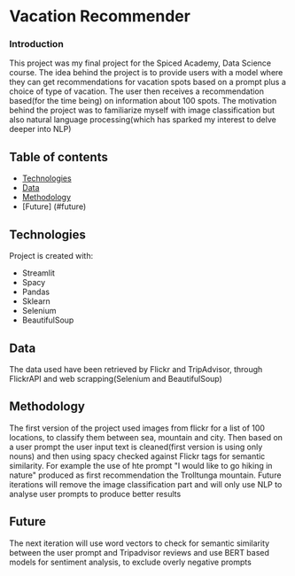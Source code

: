 # Vacation Recommender

### Introduction

This project was my final project for the Spiced Academy, Data Science course. The idea behind the project is to provide users with a model where they can get recommendations for vacation spots based on a prompt plus a choice of type of vacation. The user then receives a recommendation based(for the time being) on information about 100 spots. The motivation behind the project was to familiarize myself with image classification but also natural language processing(which has sparked my interest to delve deeper into NLP)

## Table of contents
* [Technologies](#technologies)
* [Data](#data) 
* [Methodology](#methodology)
* [Future] (#future)

## Technologies
Project is created with:
* Streamlit
* Spacy
* Pandas
* Sklearn
* Selenium
* BeautifulSoup
	
## Data

The data used have been retrieved by Flickr and TripAdvisor, through FlickrAPI and web scrapping(Selenium and BeautifulSoup)

## Methodology

The first version of the project used images from flickr for a list of 100 locations, to classify them between sea, mountain and city. Then based on a user prompt the user input text is cleaned(first version is using only nouns) and then using spacy checked against Flickr tags for semantic similarity. For example the use of hte prompt "I would like to go hiking in nature" produced as first recommendation the Trolltunga mountain. Future iterations will remove the image classification part and will only use NLP to analyse user prompts to produce better results

## Future

The next iteration will use word vectors to check for semantic similarity between the user prompt and Tripadvisor reviews and use BERT based models for sentiment analysis, to exclude overly negative prompts
